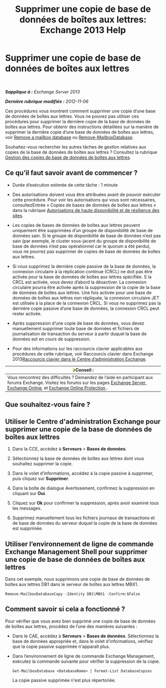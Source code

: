 ﻿---
title: 'Supprimer une copie de base de données de boîtes aux lettres: Exchange 2013 Help'
TOCTitle: Supprimer une copie de base de données de boîtes aux lettres
ms:assetid: 99fecdde-b158-4dfc-9ca7-ff7c0ada7819
ms:mtpsurl: https://technet.microsoft.com/fr-fr/library/Dd298164(v=EXCHG.150)
ms:contentKeyID: 50478783
ms.date: 05/23/2018
mtps_version: v=EXCHG.150
ms.translationtype: MT
---

# Supprimer une copie de base de données de boîtes aux lettres

 

_**Sapplique à :** Exchange Server 2013_

_**Dernière rubrique modifiée :** 2012-11-06_

Ces procédures vous montrent comment supprimer une copie d’une base de données de boîtes aux lettres. Vous ne pouvez pas utiliser ces procédures pour supprimer la dernière copie de la base de données de boîtes aux lettres. Pour obtenir des instructions détaillées sur la manière de supprimer la dernière copie d’une base de données de boîtes aux lettres, voir [Remove a mailbox database](manage-mailbox-databases-in-exchange-2013-exchange-2013-help.md) ou [Remove-MailboxDatabase](https://technet.microsoft.com/fr-fr/library/aa997931\(v=exchg.150\)).

Souhaitez-vous rechercher les autres tâches de gestion relatives aux copies de la base de données de boîtes aux lettres ? Consultez la rubrique [Gestion des copies de base de données de boîtes aux lettres](managing-mailbox-database-copies-exchange-2013-help.md).

## Ce qu’il faut savoir avant de commencer ?

  - Durée d’exécution estimée de cette tâche : 1 minute

  - Des autorisations doivent vous être attribuées avant de pouvoir exécuter cette procédure. Pour voir les autorisations qui vous sont nécessaires, consultezEntrée « Copies de bases de données de boîtes aux lettres » dans la rubrique [Autorisations de haute disponibilité et de résilience des sites](high-availability-and-site-resilience-permissions-exchange-2013-help.md).

  - Les copies de bases de données de boîtes aux lettres peuvent uniquement être supprimées d’un groupe de disponibilité de base de données sain. Si le groupe de disponibilité de base de données n’est pas sain (par exemple, le cluster sous-jacent du groupe de disponibilité de base de données n’est pas opérationnel car le quorum a été perdu), vous ne pourrez pas supprimer de copies de base de données de boîtes aux lettres.

  - Si vous supprimez la dernière copie passive de la base de données, la connexion circulaire à la réplication continue (CRCL) ne doit pas être activée pour la base de données de boîtes aux lettres spécifiée. S la CRCL est activée, vous devez d’abord la désactiver. La connexion circulaire pourra être activée après la suppression de la copie de la base de données de boîtes aux lettres. Une fois activée pour une base de données de boîtes aux lettres non répliquée, la connexion circulaire JET est utilisée à la place de la connexion CRCL. Si vous ne supprimez pas la dernière copie passive d’une base de données, la connexion CRCL peut rester activée.

  - Après suppression d’une copie de base de données, vous devez manuellement supprimer toute base de données et fichiers de journalisation de transaction du serveur à partir duquel la base de données est en cours de suppression.

  - Pour des informations sur les raccourcis clavier applicables aux procédures de cette rubrique, voir Raccourcis clavier dans Exchange 2013[Raccourcis clavier dans le Centre d’administration Exchange](keyboard-shortcuts-in-the-exchange-admin-center-exchange-online-protection-help.md).

<table>
<thead>
<tr class="header">
<th><img src="images/Bb125224.tip(EXCHG.150).gif" title="Conseil" alt="Conseil" />Conseil :</th>
</tr>
</thead>
<tbody>
<tr class="odd">
<td>Vous rencontrez des difficultés ? Demandez de l’aide en participant aux forums Exchange. Visitez les forums sur les pages <a href="https://go.microsoft.com/fwlink/p/?linkid=60612">Exchange Server</a>, <a href="https://go.microsoft.com/fwlink/p/?linkid=267542">Exchange Online</a>, et <a href="https://go.microsoft.com/fwlink/p/?linkid=285351">Exchange Online Protection</a>..</td>
</tr>
</tbody>
</table>


## Que souhaitez-vous faire ?

## Utiliser le Centre d'administration Exchange pour supprimer une copie de la base de données de boîtes aux lettres

1.  Dans la CCE, accédez à **Serveurs** \> **Bases de données**.

2.  Sélectionnez la base de données de boîtes aux lettres dont vous souhaitez supprimer la copie.

3.  Dans le volet d’informations, accédez à la copie passive à supprimer, puis cliquez sur **Supprimer**.

4.  Dans la boîte de dialogue Avertissement, confirmez la suppression en cliquant sur **Oui**.

5.  Cliquez sur **Ok** pour confirmer la suppression, après avoir examiné tous les messages.

6.  Supprimez manuellement tous les fichiers journaux de transactions et de base de données du serveur duquel la copie de la base de données est supprimée.

## Utiliser l’environnement de ligne de commande Exchange Management Shell pour supprimer une copie de base de données de boîtes aux lettres

Dans cet exemple, nous supprimons une copie de base de données de boîtes aux lettres DB1 dans le serveur de boîtes aux lettres MBX1.

    Remove-MailboxDatabaseCopy -Identity DB1\MBX1 -Confirm:$False

## Comment savoir si cela a fonctionné ?

Pour vérifier que vous avez bien supprimé une copie de base de données de boîtes aux lettres, procédez de l’une des manières suivantes :

  - Dans le CAE, accédez à **Serveurs** \> **Bases de données**. Sélectionnez la base de données appropriée et, dans le volet d'informations, vérifiez que la copie passive supprimée n'apparaît plus.

  - Dans l’environnement de ligne de commande Exchange Management, exécutez la commande suivante pour vérifier la suppression de la copie.
    
        Get-MailboxDatabase <DatabaseName> | Format-List DatabaseCopies
    
    La copie passive supprimée n'est plus répertoriée.

